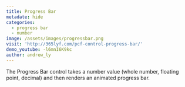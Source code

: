 ```yaml
---
title: Progress Bar
metadate: hide
categories:
  - progress bar
  - number
image: /assets/images/progressbar.png
visit: 'http://365lyf.com/pcf-control-progress-bar/'
demo_youtube: -l6mnI6K9kc
author: andrew_ly
---
```


The Progress Bar control takes a number value (whole number, floating point, decimal) and then renders an animated progress bar.
